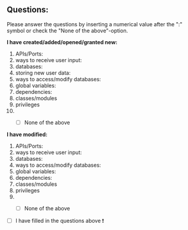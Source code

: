






<!--Begin questions-->
## Questions:
Please answer the questions by inserting a numerical value after the ":" symbol or check the "None of the above"-option.

**I have created/added/opened/granted new:**
1. APIs/Ports:
2. ways to receive user input:
3. databases:
4. storing new user data:
5. ways to access/modify databases:
6. global variables:
7. dependencies:
8. classes/modules
9. privileges
10. - [ ] None of the above


**I have modified:**
1. APIs/Ports:
2. ways to receive user input:
4. databases:
5. ways to access/modify databases:
6. global variables:
7. dependencies:
8. classes/modules
9. privileges
10. - [ ] None of the above



- [ ] I have filled in the questions above :heavy_exclamation_mark:
<!--End of questions-->
